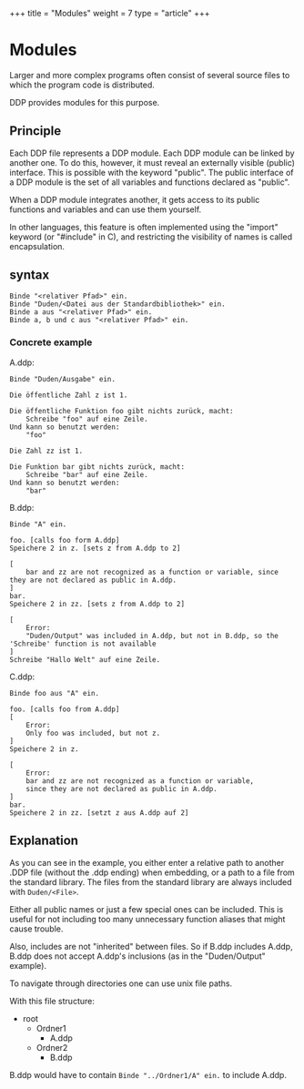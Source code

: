+++
title = "Modules"
weight = 7
type = "article"
+++

# Modules

Larger and more complex programs often consist of several source files to which the program code is distributed.

DDP provides modules for this purpose.

## Principle

Each DDP file represents a DDP module.
Each DDP module can be linked by another one.
To do this, however, it must reveal an externally visible (public) interface.
This is possible with the keyword "public".
The public interface of a DDP module is the set of all variables and functions declared as "public".

When a DDP module integrates another, it gets access to its public functions and variables and can use them yourself.

In other languages, this feature is often implemented using the "import" keyword (or "#include" in C), and restricting the visibility of names is called encapsulation.

## syntax

```ddp
Binde "<relativer Pfad>" ein.
Binde "Duden/<Datei aus der Standardbibliothek>" ein.
Binde a aus "<relativer Pfad>" ein.
Binde a, b und c aus "<relativer Pfad>" ein.
```

### Concrete example
A.ddp:
```ddp
Binde "Duden/Ausgabe" ein.

Die öffentliche Zahl z ist 1.

Die öffentliche Funktion foo gibt nichts zurück, macht:
	Schreibe "foo" auf eine Zeile.
Und kann so benutzt werden:
	"foo"

Die Zahl zz ist 1.

Die Funktion bar gibt nichts zurück, macht:
	Schreibe "bar" auf eine Zeile.
Und kann so benutzt werden:
	"bar"
```

B.ddp:
```ddp
Binde "A" ein.

foo. [calls foo form A.ddp]
Speichere 2 in z. [sets z from A.ddp to 2]

[
	bar and zz are not recognized as a function or variable, since they are not declared as public in A.ddp.
]
bar. 
Speichere 2 in zz. [sets z from A.ddp to 2]

[
	Error:
	"Duden/Output" was included in A.ddp, but not in B.ddp, so the 'Schreibe' function is not available
]
Schreibe "Hallo Welt" auf eine Zeile.
```

C.ddp:
```ddp
Binde foo aus "A" ein.

foo. [calls foo from A.ddp]
[
	Error:
	Only foo was included, but not z.
]
Speichere 2 in z.

[
	Error:
	bar and zz are not recognized as a function or variable,
	since they are not declared as public in A.ddp.
]
bar. 
Speichere 2 in zz. [setzt z aus A.ddp auf 2]
```

## Explanation

As you can see in the example, you either enter a relative path to another .DDP file (without the .ddp ending) when embedding, or a path to a file from the standard library. The files from the standard library are always included with `Duden/<File>`.

Either all public names or just a few special ones can be included.
This is useful for not including too many unnecessary function aliases that might cause trouble.

Also, includes are not "inherited" between files.
So if B.ddp includes A.ddp, B.ddp does not accept A.ddp's inclusions (as in the "Duden/Output" example).

To navigate through directories one can use unix file paths.

With this file structure:
- root
	- Ordner1
		- A.ddp
	- Ordner2
		- B.ddp

B.ddp would have to contain `Binde "../Ordner1/A" ein.` to include A.ddp.